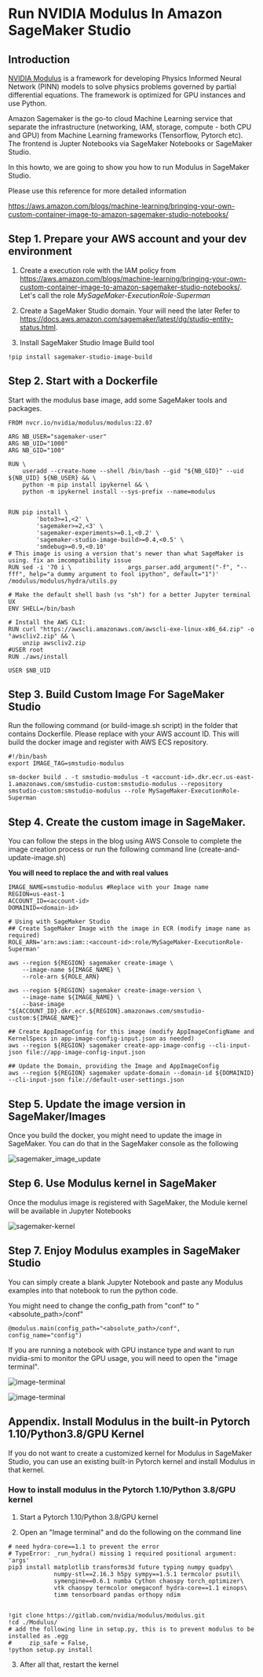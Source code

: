 # Run NVIDIA Modulus In Amazon SageMaker Studio 

## Introduction
[NVIDIA Modulus](https://developer.nvidia.com/modulus) is a framework for developing Physics Informed Neural Network (PINN) models to solve physics problems governed by partial differential equations. The framework is optimized for GPU instances and use Python. 

Amazon Sagemaker is the go-to cloud Machine Learning service that separate the infrastructure (networking, IAM, storage, compute - both CPU and GPU) from Machine Learning frameworks (Tensorflow, Pytorch etc). The frontend is Jupter Notebooks via SageMaker Notebooks or SageMaker Studio. 

In this howto, we are going to show you how to run Modulus in SageMaker Studio. 

Please use this reference for more detailed information 

https://aws.amazon.com/blogs/machine-learning/bringing-your-own-custom-container-image-to-amazon-sagemaker-studio-notebooks/

## Step 1. Prepare your AWS account and your dev environment

1. Create a execution role with the IAM policy from https://aws.amazon.com/blogs/machine-learning/bringing-your-own-custom-container-image-to-amazon-sagemaker-studio-notebooks/.  Let's call the role *MySageMaker-ExecutionRole-Superman*

1. Create a SageMaker Studio domain. Your will need the *<domain-id>* later
Refer to https://docs.aws.amazon.com/sagemaker/latest/dg/studio-entity-status.html. 

1. Install SageMaker Studio Image Build tool
```
!pip install sagemaker-studio-image-build
```

## Step 2. Start with a Dockerfile

Start with the modulus base image, add some SageMaker tools and packages. 

```
FROM nvcr.io/nvidia/modulus/modulus:22.07

ARG NB_USER="sagemaker-user"
ARG NB_UID="1000"
ARG NB_GID="100"

RUN \
    useradd --create-home --shell /bin/bash --gid "${NB_GID}" --uid ${NB_UID} ${NB_USER} && \
    python -m pip install ipykernel && \
    python -m ipykernel install --sys-prefix --name=modulus


RUN pip install \
        'boto3>=1,<2' \
        'sagemaker>=2,<3' \
        'sagemaker-experiments>=0.1,<0.2' \
        'sagemaker-studio-image-build>=0.4,<0.5' \
        'smdebug>=0.9,<0.10'
# This image is using a version that's newer than what SageMaker is using. fix an imcompatibility issue 
RUN sed -i '70 i \                args_parser.add_argument("-f", "--fff", help="a dummy argument to fool ipython", default="1")' /modulus/modulus/hydra/utils.py

# Make the default shell bash (vs "sh") for a better Jupyter terminal UX
ENV SHELL=/bin/bash

# Install the AWS CLI:
RUN curl "https://awscli.amazonaws.com/awscli-exe-linux-x86_64.zip" -o "awscliv2.zip" && \
    unzip awscliv2.zip
#USER root
RUN ./aws/install

USER $NB_UID
```

## Step 3. Build Custom Image For SageMaker Studio

Run the following command (or build-image.sh script) in the folder that contains Dockerfile. Please replace *<account-id>* with your AWS account ID. This will build the docker image and register with AWS ECS repository. 


```
#!/bin/bash 
export IMAGE_TAG=smstudio-modulus

sm-docker build . -t smstudio-modulus -t <account-id>.dkr.ecr.us-east-1.amazonaws.com/smstudio-custom:smstudio-modulus --repository smstudio-custom:smstudio-modulus --role MySageMaker-ExecutionRole-Superman
```

## Step 4. Create the custom image in SageMaker. 

You can follow the steps in the blog using AWS Console to complete the image creation process or run the following command line (create-and-update-image.sh)

**You will need to replace the <account-id> and <domain-id> with real values**

```
IMAGE_NAME=smstudio-modulus #Replace with your Image name
REGION=us-east-1
ACCOUNT_ID=<account-id>
DOMAINID=<domain-id>

# Using with SageMaker Studio
## Create SageMaker Image with the image in ECR (modify image name as required)
ROLE_ARN='arn:aws:iam::<account-id>:role/MySageMaker-ExecutionRole-Superman'

aws --region ${REGION} sagemaker create-image \
    --image-name ${IMAGE_NAME} \
    --role-arn ${ROLE_ARN}

aws --region ${REGION} sagemaker create-image-version \
    --image-name ${IMAGE_NAME} \
    --base-image "${ACCOUNT_ID}.dkr.ecr.${REGION}.amazonaws.com/smstudio-custom:${IMAGE_NAME}"
    
## Create AppImageConfig for this image (modify AppImageConfigName and KernelSpecs in app-image-config-input.json as needed)
aws --region ${REGION} sagemaker create-app-image-config --cli-input-json file://app-image-config-input.json

## Update the Domain, providing the Image and AppImageConfig
aws --region ${REGION} sagemaker update-domain --domain-id ${DOMAINID} --cli-input-json file://default-user-settings.json
```

## Step 5. Update the image version in SageMaker/Images
Once you build the docker, you might need to update the image in SageMaker. You can do that in the SageMaker console as the following

![sagemaker_image_update](sagemaker-custom-image.png)

## Step 6. Use Modulus kernel in SageMaker

Once the modulus image is registered with SageMaker, the Module kernel will be available in Jupyter Notebooks

![sagemaker-kernel](modulus-kernel.png)

## Step 7. Enjoy Modulus examples in SageMaker Studio 
You can simply create a blank Jupyter Notebook and paste any Modulus examples into that notebook to run the python code.  

You might need to change the config_path from "conf" to "<absolute_path>/conf"
```
@modulus.main(config_path="<absolute_path>/conf", config_name="config")
```
    
If you are running a notebook with GPU instance type and want to run nvidia-smi to monitor the GPU usage, you will need to open the "image terminal". 
    
![image-terminal](sagemaker-studio-gpu-terminal.png)

![image-terminal](sagemaker-studio-gpu-nvidia-smi.png)

## Appendix. Install Modulus in the built-in Pytorch 1.10/Python3.8/GPU Kernel 
If you do not want to create a customized kernel for Modulus in SageMaker Studio, you can use an existing built-in Pytorch kernel and install Modulus in that kernel. 
    
### How to install modulus in the Pytorch 1.10/Python 3.8/GPU kernel

1. Start a Pytorch 1.10/Python 3.8/GPU kernel

1. Open an "Image terminal" and do the following on the command line
```
# need hydra-core==1.1 to prevent the error
# TypeError: _run_hydra() missing 1 required positional argument: 'args'
pip3 install matplotlib transforms3d future typing numpy quadpy\
             numpy-stl==2.16.3 h5py sympy==1.5.1 termcolor psutil\
             symengine==0.6.1 numba Cython chaospy torch_optimizer\
             vtk chaospy termcolor omegaconf hydra-core==1.1 einops\
             timm tensorboard pandas orthopy ndim


!git clone https://gitlab.com/nvidia/modulus/modulus.git
!cd ./Modulus/
# add the following line in setup.py, this is to prevent modulus to be installed as .egg
#     zip_safe = False,
!python setup.py install
```

3. After all that, restart the kernel 
